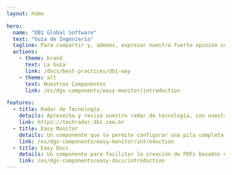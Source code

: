 ```yaml
---
layout: home

hero:
  name: "DB1 Global Software"
  text: "Guía de Ingeniería"
  tagline: Para compartir y, además, expresar nuestra fuerte opinión sobre cómo debe hacerse el software
  actions:
    - theme: brand
      text: La Guía
      link: /docs/best-practices/db1-way
    - theme: alt
      text: Nuestros Componentes
      link: /es/dgs-components/easy-monitor/introduction

features:
  - title: Radar de Tecnología
    details: Aprovecha y revisa nuestro radar de tecnología, con nuestras opiniones sobre lenguajes, frameworks y herramientas
    link: https://techradar.db1.com.br
  - title: Easy Monitor
    details: Un componente que te permite configurar una pila completa de observabilidad con solo unos pocos comandos
    link: /es/dgs-components/easy-monitor/introduction
  - title: Easy Docs
    details: Un componente para facilitar la creación de PDFs basados en plantillas de React.
    link: /es/dgs-components/easy-docs/introduction
---
```

